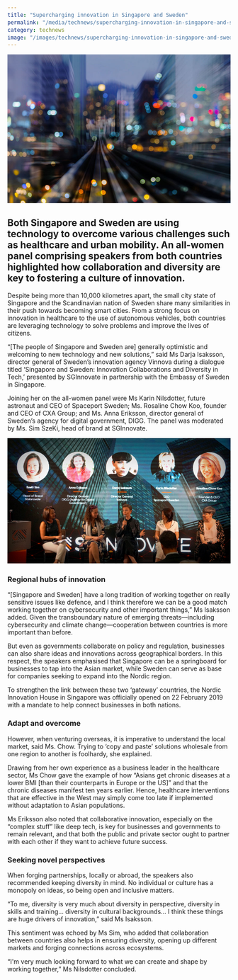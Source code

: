 ```yaml
---
title: "Supercharging innovation in Singapore and Sweden"
permalink: "/media/technews/supercharging-innovation-in-singapore-and-sweden"
category: technews
image: "/images/technews/supercharging-innovation-in-singapore-and-sweden-part1.png"
---
```


![Supercharging innovation in Singapore and Sweden](/images/technews/supercharging-innovation-in-singapore-and-sweden-part1.png)

Both Singapore and Sweden are using technology to overcome various challenges such as healthcare and urban mobility. An all-women panel comprising speakers from both countries highlighted how collaboration and diversity are key to fostering a culture of innovation.
---

Despite being more than 10,000 kilometres apart, the small city state of Singapore and the Scandinavian nation of Sweden share many similarities in their push towards becoming smart cities. From a strong focus on innovation in healthcare to the use of autonomous vehicles, both countries are leveraging technology to solve problems and improve the lives of citizens. 

“[The people of Singapore and Sweden are] generally optimistic and welcoming to new technology and new solutions,” said Ms Darja Isaksson, director general of Sweden’s innovation agency Vinnova during a dialogue titled ‘Singapore and Sweden: Innovation Collaborations and Diversity in Tech,’ presented by SGInnovate in partnership with the Embassy of Sweden in Singapore. 

Joining her on the all-women panel were Ms Karin Nilsdotter, future astronaut and CEO of Spaceport Sweden; Ms. Rosaline Chow Koo, founder and CEO of CXA Group; and Ms. Anna Eriksson, director general of Sweden’s agency for digital government, DIGG. The panel was moderated by Ms. Sim SzeKi, head of brand at SGInnovate. 

![Supercharging innovation in Singapore and Sweden](/images/technews/supercharging-innovation-in-singapore-and-sweden-part2.png)

### **Regional hubs of innovation**

“[Singapore and Sweden] have a long tradition of working together on really sensitive issues like defence, and I think therefore we can be a good match working together on cybersecurity and other important things,” Ms Isaksson added. Given the transboundary nature of emerging threats—including cybersecurity and climate change—cooperation between countries is more important than before.

But even as governments collaborate on policy and regulation, businesses can also share ideas and innovations across geographical borders. In this respect, the speakers emphasised that Singapore can be a springboard for businesses to tap into the Asian market, while Sweden can serve as base for companies seeking to expand into the Nordic region.

To strengthen the link between these two ‘gateway’ countries, the Nordic Innovation House in Singapore was officially opened on 22 February 2019 with a mandate to help connect businesses in both nations.

### **Adapt and overcome**

However, when venturing overseas, it is imperative to understand the local market, said Ms. Chow. Trying to ‘copy and paste’ solutions wholesale from one region to another is foolhardy, she explained.

Drawing from her own experience as a business leader in the healthcare sector, Ms Chow gave the example of how “Asians get chronic diseases at a lower BMI [than their counterparts in Europe or the US]” and that the chronic diseases manifest ten years earlier. Hence, healthcare interventions that are effective in the West may simply come too late if implemented without adaptation to Asian populations.

Ms Eriksson also noted that collaborative innovation, especially on the “complex stuff” like deep tech, is key for businesses and governments to remain relevant, and that both the public and private sector ought to partner with each other if they want to achieve future success.

### **Seeking novel perspectives**

When forging partnerships, locally or abroad, the speakers also recommended keeping diversity in mind. No individual or culture has a monopoly on ideas, so being open and inclusive matters. 

“To me, diversity is very much about diversity in perspective, diversity in skills and training… diversity in cultural backgrounds… I think these things are huge drivers of innovation,” said Ms Isaksson.

This sentiment was echoed by Ms Sim, who added that collaboration between countries also helps in ensuring diversity, opening up different markets and forging connections across ecosystems.

“I'm very much looking forward to what we can create and shape by working together,” Ms Nilsdotter concluded.
